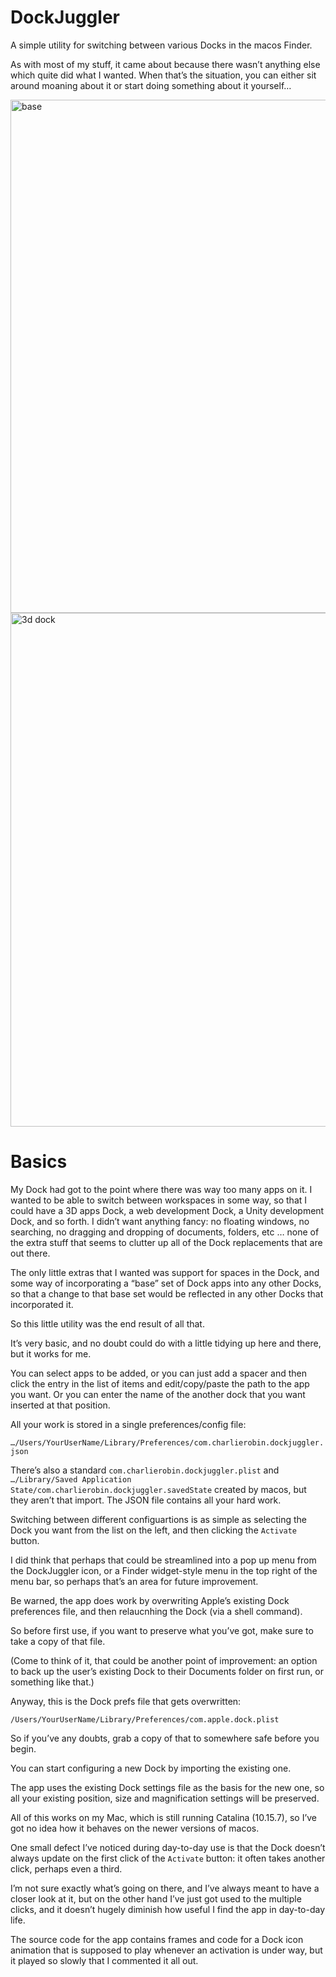 # DockJuggler
 
A simple utility for switching between various Docks in the macos Finder.

As with most of my stuff, it came about because there wasn’t anything else which quite did what I wanted. When that’s the situation, you can either sit around moaning about it or start doing something about it yourself…

<img width="821" alt="base" src="https://user-images.githubusercontent.com/10506323/232986208-539f1935-0658-41b9-826f-ac0fb69891ba.png">

<img width="822" alt="3d dock" src="https://user-images.githubusercontent.com/10506323/232986695-d9714410-e88f-4f41-8594-5ec394d3725a.png">

# Basics

My Dock had got to the point where there was way too many apps on it. I wanted to be able to switch between workspaces in some way, so that I could have a 3D apps Dock, a web development Dock, a Unity development Dock, and so forth. I didn’t want anything fancy: no floating windows, no searching, no dragging and dropping of documents, folders, etc … none of the extra stuff that seems to clutter up all of the Dock replacements that are out there.

The only little extras that I wanted was support for spaces in the Dock, and some way of incorporating a “base” set of Dock apps into any other Docks, so that a change to that base set would be reflected in any other Docks that incorporated it.

So this little utility was the end result of all that.

It’s very basic, and no doubt could do with a little tidying up here and there, but it works for me.

You can select apps to be added, or you can just add a spacer and then click the entry in the list of items and edit/copy/paste the path to the app you want. Or you can enter the name of the another dock that you want inserted at that position.

All your work is stored in a single preferences/config file: 

`…/Users/YourUserName/Library/Preferences/com.charlierobin.dockjuggler.json`

There’s also a standard `com.charlierobin.dockjuggler.plist` and `…/Library/Saved Application State/com.charlierobin.dockjuggler.savedState` created by macos, but they aren’t that import. The JSON file contains all your hard work.

Switching between different configuartions is as simple as selecting the Dock you want from the list on the left, and then clicking the `Activate` button.

I did think that perhaps that could be streamlined into a pop up menu from the DockJuggler icon, or a Finder widget-style menu in the top right of the menu bar, so perhaps that’s an area for future improvement.

Be warned, the app does work by overwriting Apple’s existing Dock preferences file, and then relaucnhing the Dock (via a shell command).

So before first use, if you want to preserve what you’ve got, make sure to take a copy of that file.

(Come to think of it, that could be another point of improvement: an option to back up the user’s existing Dock to their Documents folder on first run, or something like that.)

Anyway, this is the Dock prefs file that gets overwritten:

`/Users/YourUserName/Library/Preferences/com.apple.dock.plist`

So if you’ve any doubts, grab a copy of that to somewhere safe before you begin.

You can start configuring a new Dock by importing the existing one.

The app uses the existing Dock settings file as the basis for the new one, so all your existing position, size and magnification settings will be preserved.

All of this works on my Mac, which is still running Catalina (10.15.7), so I’ve got no idea how it behaves on the newer versions of macos.

One small defect I’ve noticed during day-to-day use is that the Dock doesn’t always update on the first click of the `Activate` button: it often takes another click, perhaps even a third.

I’m not sure exactly what’s going on there, and I’ve always meant to have a closer look at it, but on the other hand I’ve just got used to the multiple clicks, and it doesn’t hugely diminish how useful I find the app in day-to-day life.

The source code for the app contains frames and code for a Dock icon animation that is supposed to play whenever an activation is under way, but it played so slowly that I commented it all out.





